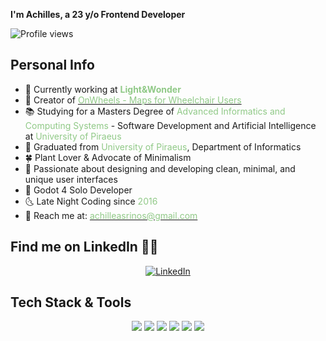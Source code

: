 <!---
<p align="center">
  <img src="https://readme-typing-svg.herokuapp.com?font=Roboto&weight=600&size=30&pause=1000&center=true&width=435&lines=Hello+There+%F0%9F%91%8B;I+am+Achilles;Nice+to+meet+you+%F0%9F%98%84" />
</p>
-->
**I'm Achilles, a 23 y/o Frontend Developer**

![Profile views](https://komarev.com/ghpvc/?username=akastanas&label=Profile%20views&color=90c987&style=flat)

## Personal Info
- 🌲 Currently working at **<span style="color:#90c987">Light&Wonder</span>**
- 🍃 Creator of [<span style="color:#90c987">OnWheels - Maps for Wheelchair Users</span>](https://github.com/AchillesKastanas/OnWheels-Maps-for-Wheelchair-Users-Beta)
- 📚 Studying for a Masters Degree of <span style="color:#90c987">Advanced Informatics and Computing Systems</span> - Software Development and Artificial Intelligence at <span style="color:#90c987">University of Piraeus</span>
- 🌿 Graduated from <span style="color:#90c987">University of Piraeus</span>, Department of Informatics
- 🍀 Plant Lover & Advocate of Minimalism
- 🌌 Passionate about designing and developing clean, minimal, and unique user interfaces
- 🌱 Godot 4 Solo Developer
- 🌜 Late Night Coding since <span style="color:#90c987">2016</span>
- 🌻 Reach me at: [<span style="color:#90c987">achilleasrinos@gmail.com</span>](mailto:achilleasrinos@gmail.com)

## Find me on LinkedIn 🙋‍♂️
<div align="center">
  <a href="https://www.linkedin.com/in/akastanas/">
    <img src="https://img.shields.io/badge/LinkedIn-AchillesKastanas-blue?style=flat&logo=linkedin" alt="LinkedIn">
  </a>
</div>

## Tech Stack & Tools
<div align="center">
  <img src="https://img.shields.io/badge/-React-61DAFB?style=flat&logo=react&logoColor=white" />
  <img src="https://img.shields.io/badge/-Javascript-F7DF1E?style=flat&logo=javascript&logoColor=white" />
  <img src="https://img.shields.io/badge/-Git-F05032?style=flat&logo=git&logoColor=white" />
  <img src="https://img.shields.io/badge/-Figma-F24E1E?style=flat&logo=figma&logoColor=white" />
  <img src="https://img.shields.io/badge/-VSCode-007ACC?style=flat&logo=visual-studio-code&logoColor=white" />
  <img src="https://img.shields.io/badge/-Godot-478CBF?style=flat&logo=godot-engine&logoColor=white" />
</div>
